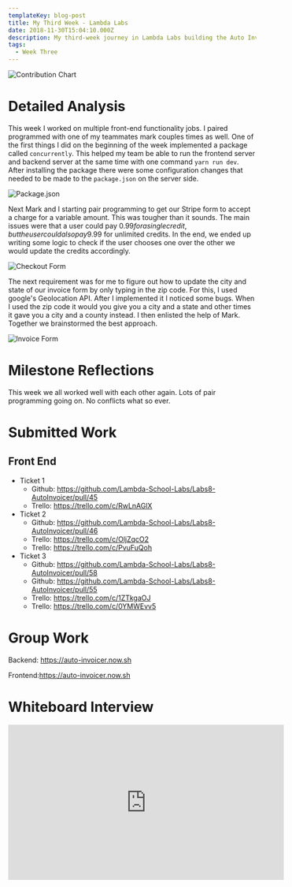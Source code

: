 ```yaml
---
templateKey: blog-post
title: My Third Week - Lambda Labs
date: 2018-11-30T15:04:10.000Z
description: My third-week journey in Lambda Labs building the Auto Invoicer!!
tags:
  - Week Three
---
```


<!-- end -->

![Contribution Chart](/img/contribution113018.png)

# Detailed Analysis

This week I worked on multiple front-end functionality jobs. I paired programmed with one of my teammates mark couples times as well. One of the first things I did on the beginning of the week implemented a package called `concurrently`. This helped my team be able to run the frontend server and backend server at the same time with one command `yarn run dev`. After installing the package there were some configuration changes that needed to be made to the `package.json` on the server side.

![Package.json](/img/packagejson.png)

Next Mark and I starting pair programming to get our Stripe form to accept a charge for a variable amount. This was tougher than it sounds. The main issues were that a user could pay $0.99 for a single credit, but the user could also pay$9.99 for unlimited credits. In the end, we ended up writing some logic to check if the user chooses one over the other we would update the credits accordingly.

![Checkout Form ](/img/checkoutform1130.png)

The next requirement was for me to figure out how to update the city and state of our invoice form by only typing in the zip code. For this, I used google's Geolocation API. After I implemented it I noticed some bugs. When I used the zip code it would you give you a city and a state and other times it gave you a city and a county instead. I then enlisted the help of Mark. Together we brainstormed the best approach.

![Invoice Form](/img/invoiceform113018.png)

# Milestone Reflections

This week we all worked well with each other again. Lots of pair programming going on. No conflicts what so ever.

# Submitted Work

## Front End

- Ticket 1
  - Github: <https://github.com/Lambda-School-Labs/Labs8-AutoInvoicer/pull/45>
  - Trello: <https://trello.com/c/RwLnAGlX>
- Ticket 2
  - Github: <https://github.com/Lambda-School-Labs/Labs8-AutoInvoicer/pull/46>
  - Trello: <https://trello.com/c/OljZqcO2>
  - Trello: <https://trello.com/c/PvuFuQoh>
- Ticket 3
  - Github: <https://github.com/Lambda-School-Labs/Labs8-AutoInvoicer/pull/58>
  - Github: <https://github.com/Lambda-School-Labs/Labs8-AutoInvoicer/pull/55>
  - Trello: <https://trello.com/c/1ZTkgaOJ>
  - Trello: <https://trello.com/c/0YMWEvv5>

# Group Work

Backend: <https://auto-invoicer.now.sh>

Frontend:<https://auto-invoicer.now.sh>

# Whiteboard Interview

<iframe width="560" height="315" src="https://www.youtube.com/embed/QotZbvdkqb0" frameborder="0" allow="accelerometer; autoplay; encrypted-media; gyroscope; picture-in-picture" allowfullscreen></iframe>
